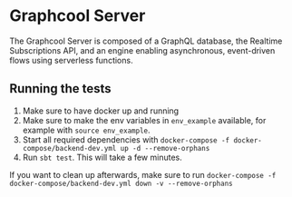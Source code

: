 # Graphcool Server
The Graphcool Server is composed of a GraphQL database, the Realtime Subscriptions API, and an engine enabling asynchronous, event-driven flows using serverless functions.

## Running the tests
1. Make sure to have docker up and running
1. Make sure to make the env variables in `env_example` available, for example with `source env_example`.
1. Start all required dependencies with `docker-compose -f docker-compose/backend-dev.yml up -d --remove-orphans`
1. Run `sbt test`. This will take a few minutes.

If you want to clean up afterwards, make sure to run `docker-compose -f docker-compose/backend-dev.yml down -v --remove-orphans`
